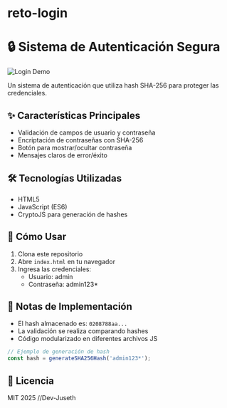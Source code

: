 # reto-login

# 🔒 Sistema de Autenticación Segura

![Login Demo](https://via.placeholder.com/600x400?text=Captura+del+Formulario+de+Login)

Un sistema de autenticación que utiliza hash SHA-256 para proteger las credenciales.

## ✨ Características Principales
- Validación de campos de usuario y contraseña
- Encriptación de contraseñas con SHA-256
- Botón para mostrar/ocultar contraseña
- Mensajes claros de error/éxito

## 🛠️ Tecnologías Utilizadas
- HTML5
- JavaScript (ES6)
- CryptoJS para generación de hashes

## 🚀 Cómo Usar
1. Clona este repositorio
2. Abre `index.html` en tu navegador
3. Ingresa las credenciales:
   - Usuario: admin
   - Contraseña: admin123*

## 📝 Notas de Implementación
- El hash almacenado es: `0208788aa...`
- La validación se realiza comparando hashes
- Código modularizado en diferentes archivos JS

```javascript
// Ejemplo de generación de hash
const hash = generateSHA256Hash('admin123*');
```

## 📜 Licencia
MIT 2025 //Dev-Juseth

